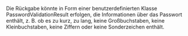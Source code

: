 Die Rückgabe könnte in Form einer benutzerdefinierten Klasse PasswordValidationResult erfolgen, die Informationen über das Passwort enthält, z. B. ob es zu kurz, zu lang, keine Großbuchstaben, keine Kleinbuchstaben, keine Ziffern oder keine Sonderzeichen enthält.

